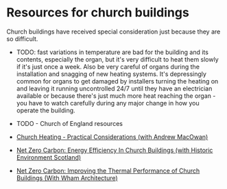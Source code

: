 # Resources for church buildings
<!--

```{image} ../images/hybrid-talk.png
:alt: video still
:class: bg-primary mb-1
:width: 400px
:align: center
```
-->

Church buildings have received special consideration just because they are so difficult. 

- TODO:  fast variations in temperature are bad for the building and its contents, especially the organ, but it's very difficult to heat them slowly if it's just once a week.  Also be very careful of organs during the installation and snagging of new heating systems.  It's depressingly common for organs to get damaged by installers turning the heating on and leaving it running uncontrolled 24/7 until they have an electrician available or because there's just much more heat reaching the organ - you have to watch carefully during any major change in how you operate the building.



- TODO - Church of England resources

- [Church Heating - Practical Considerations (with Andrew MacOwan)](https://youtu.be/Wx8lq-ogl8M)

- [Net Zero Carbon: Energy Efficiency In Church Buildings (with Historic Environment Scotland)](https://www.youtube.com/watch?v=HMYw4Zc2JGc)

- [Net Zero Carbon: Improving the Thermal Performance of Church Buildings (With Wham Architecture)](https://www.youtube.com/watch?v=TLpoR7-WOBE)